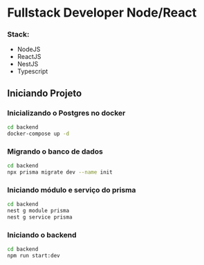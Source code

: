 # Fullstack Developer Node/React

### Stack:
- NodeJS
- ReactJS
- NestJS
- Typescript


## Iniciando Projeto

### Inicializando o Postgres no docker
```bash
cd backend
docker-compose up -d
```

### Migrando o banco de dados
```bash
cd backend
npx prisma migrate dev --name init
```

### Iniciando módulo e serviço do prisma
```bash
cd backend
nest g module prisma
nest g service prisma
```

### Iniciando o backend
```bash
cd backend
npm run start:dev
```
